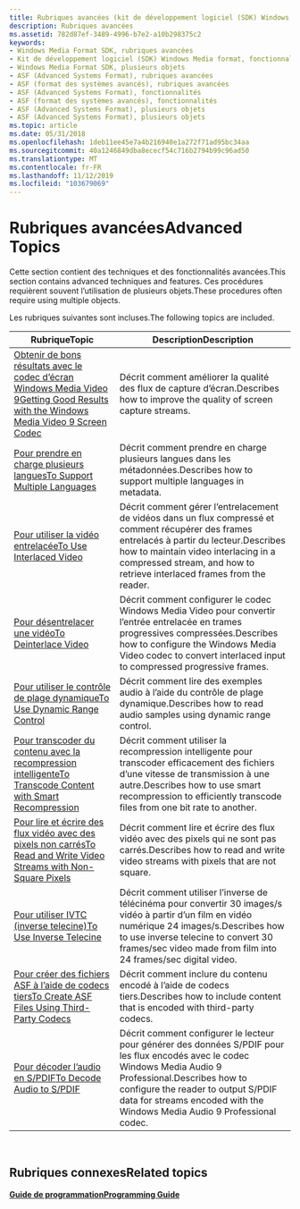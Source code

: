```yaml
---
title: Rubriques avancées (kit de développement logiciel (SDK) Windows Media format 11)
description: Rubriques avancées
ms.assetid: 782d87ef-3489-4996-b7e2-a10b298375c2
keywords:
- Windows Media Format SDK, rubriques avancées
- Kit de développement logiciel (SDK) Windows Media format, fonctionnalités
- Windows Media Format SDK, plusieurs objets
- ASF (Advanced Systems Format), rubriques avancées
- ASF (format des systèmes avancés), rubriques avancées
- ASF (Advanced Systems Format), fonctionnalités
- ASF (format des systèmes avancés), fonctionnalités
- ASF (Advanced Systems Format), plusieurs objets
- ASF (Advanced Systems Format), plusieurs objets
ms.topic: article
ms.date: 05/31/2018
ms.openlocfilehash: 1deb11ee45e7a4b216940e1a272f71ad95bc34aa
ms.sourcegitcommit: 40a1246849dba8ececf54c716b2794b99c96ad50
ms.translationtype: MT
ms.contentlocale: fr-FR
ms.lasthandoff: 11/12/2019
ms.locfileid: "103679069"
---
```

# <a name="advanced-topics"></a><span data-ttu-id="a9415-112">Rubriques avancées</span><span class="sxs-lookup"><span data-stu-id="a9415-112">Advanced Topics</span></span>

<span data-ttu-id="a9415-113">Cette section contient des techniques et des fonctionnalités avancées.</span><span class="sxs-lookup"><span data-stu-id="a9415-113">This section contains advanced techniques and features.</span></span> <span data-ttu-id="a9415-114">Ces procédures requièrent souvent l’utilisation de plusieurs objets.</span><span class="sxs-lookup"><span data-stu-id="a9415-114">These procedures often require using multiple objects.</span></span>

<span data-ttu-id="a9415-115">Les rubriques suivantes sont incluses.</span><span class="sxs-lookup"><span data-stu-id="a9415-115">The following topics are included.</span></span>



| <span data-ttu-id="a9415-116">Rubrique</span><span class="sxs-lookup"><span data-stu-id="a9415-116">Topic</span></span>                                                                                                                                    | <span data-ttu-id="a9415-117">Description</span><span class="sxs-lookup"><span data-stu-id="a9415-117">Description</span></span>                                                                                                                        |
|------------------------------------------------------------------------------------------------------------------------------------------|------------------------------------------------------------------------------------------------------------------------------------|
| [<span data-ttu-id="a9415-118">Obtenir de bons résultats avec le codec d’écran Windows Media Video 9</span><span class="sxs-lookup"><span data-stu-id="a9415-118">Getting Good Results with the Windows Media Video 9 Screen Codec</span></span>](getting-good-results-with-the-windows-media-video-9-screen-codec.md) | <span data-ttu-id="a9415-119">Décrit comment améliorer la qualité des flux de capture d’écran.</span><span class="sxs-lookup"><span data-stu-id="a9415-119">Describes how to improve the quality of screen capture streams.</span></span>                                                                    |
| [<span data-ttu-id="a9415-120">Pour prendre en charge plusieurs langues</span><span class="sxs-lookup"><span data-stu-id="a9415-120">To Support Multiple Languages</span></span>](to-support-multiple-languages.md)                                                                       | <span data-ttu-id="a9415-121">Décrit comment prendre en charge plusieurs langues dans les métadonnées.</span><span class="sxs-lookup"><span data-stu-id="a9415-121">Describes how to support multiple languages in metadata.</span></span>                                                                           |
| [<span data-ttu-id="a9415-122">Pour utiliser la vidéo entrelacée</span><span class="sxs-lookup"><span data-stu-id="a9415-122">To Use Interlaced Video</span></span>](to-use-interlaced-video.md)                                                                                   | <span data-ttu-id="a9415-123">Décrit comment gérer l’entrelacement de vidéos dans un flux compressé et comment récupérer des frames entrelacés à partir du lecteur.</span><span class="sxs-lookup"><span data-stu-id="a9415-123">Describes how to maintain video interlacing in a compressed stream, and how to retrieve interlaced frames from the reader.</span></span>         |
| [<span data-ttu-id="a9415-124">Pour désentrelacer une vidéo</span><span class="sxs-lookup"><span data-stu-id="a9415-124">To Deinterlace Video</span></span>](to-deinterlace-video.md)                                                                                         | <span data-ttu-id="a9415-125">Décrit comment configurer le codec Windows Media Video pour convertir l’entrée entrelacée en trames progressives compressées.</span><span class="sxs-lookup"><span data-stu-id="a9415-125">Describes how to configure the Windows Media Video codec to convert interlaced input to compressed progressive frames.</span></span>             |
| [<span data-ttu-id="a9415-126">Pour utiliser le contrôle de plage dynamique</span><span class="sxs-lookup"><span data-stu-id="a9415-126">To Use Dynamic Range Control</span></span>](to-use-dynamic-range-control.md)                                                                         | <span data-ttu-id="a9415-127">Décrit comment lire des exemples audio à l’aide du contrôle de plage dynamique.</span><span class="sxs-lookup"><span data-stu-id="a9415-127">Describes how to read audio samples using dynamic range control.</span></span>                                                                   |
| [<span data-ttu-id="a9415-128">Pour transcoder du contenu avec la recompression intelligente</span><span class="sxs-lookup"><span data-stu-id="a9415-128">To Transcode Content with Smart Recompression</span></span>](to-transcode-content-with-smart-recompression.md)                                       | <span data-ttu-id="a9415-129">Décrit comment utiliser la recompression intelligente pour transcoder efficacement des fichiers d’une vitesse de transmission à une autre.</span><span class="sxs-lookup"><span data-stu-id="a9415-129">Describes how to use smart recompression to efficiently transcode files from one bit rate to another.</span></span>                              |
| [<span data-ttu-id="a9415-130">Pour lire et écrire des flux vidéo avec des pixels non carrés</span><span class="sxs-lookup"><span data-stu-id="a9415-130">To Read and Write Video Streams with Non-Square Pixels</span></span>](to-read-and-write-video-streams-with-non-square-pixels.md)                     | <span data-ttu-id="a9415-131">Décrit comment lire et écrire des flux vidéo avec des pixels qui ne sont pas carrés.</span><span class="sxs-lookup"><span data-stu-id="a9415-131">Describes how to read and write video streams with pixels that are not square.</span></span>                                                     |
| [<span data-ttu-id="a9415-132">Pour utiliser IVTC (inverse telecine)</span><span class="sxs-lookup"><span data-stu-id="a9415-132">To Use Inverse Telecine</span></span>](to-use-inverse-telecine.md)                                                                                   | <span data-ttu-id="a9415-133">Décrit comment utiliser l’inverse de télécinéma pour convertir 30 images/s vidéo à partir d’un film en vidéo numérique 24 images/s.</span><span class="sxs-lookup"><span data-stu-id="a9415-133">Describes how to use inverse telecine to convert 30 frames/sec video made from film into 24 frames/sec digital video.</span></span>              |
| [<span data-ttu-id="a9415-134">Pour créer des fichiers ASF à l’aide de codecs tiers</span><span class="sxs-lookup"><span data-stu-id="a9415-134">To Create ASF Files Using Third-Party Codecs</span></span>](to-create-asf-files-using-third-party-codecs.md)                                         | <span data-ttu-id="a9415-135">Décrit comment inclure du contenu encodé à l’aide de codecs tiers.</span><span class="sxs-lookup"><span data-stu-id="a9415-135">Describes how to include content that is encoded with third-party codecs.</span></span>                                                          |
| [<span data-ttu-id="a9415-136">Pour décoder l’audio en S/PDIF</span><span class="sxs-lookup"><span data-stu-id="a9415-136">To Decode Audio to S/PDIF</span></span>](to-decode-audio-to-s-pdif.md)                                                                               | <span data-ttu-id="a9415-137">Décrit comment configurer le lecteur pour générer des données S/PDIF pour les flux encodés avec le codec Windows Media Audio 9 Professional.</span><span class="sxs-lookup"><span data-stu-id="a9415-137">Describes how to configure the reader to output S/PDIF data for streams encoded with the Windows Media Audio 9 Professional codec.</span></span> |



 

## <a name="related-topics"></a><span data-ttu-id="a9415-138">Rubriques connexes</span><span class="sxs-lookup"><span data-stu-id="a9415-138">Related topics</span></span>

<dl> <dt>

[<span data-ttu-id="a9415-139">**Guide de programmation**</span><span class="sxs-lookup"><span data-stu-id="a9415-139">**Programming Guide**</span></span>](programming-guide.md)
</dt> </dl>

 

 




